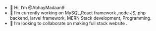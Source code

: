 - 👋 Hi, I’m @AbhayMadaan9
- 🌱 I’m currently working on MySQL,React framework ,node JS, php backend, larvel framework, MERN Stack development, Programming. 
- 💞️ I’m looking to collaborate on making full stack website .

<!---
AbhayMadaan9/AbhayMadaan9 is a ✨ special ✨ repository because its `README.md` (this file) appears on your GitHub profile.
You can click the Preview link to take a look at your changes.
--->
